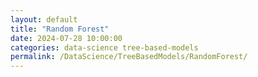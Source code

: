 ```yaml
---
layout: default
title: "Random Forest"
date: 2024-07-28 10:00:00
categories: data-science tree-based-models
permalink: /DataScience/TreeBasedModels/RandomForest/
---
```

